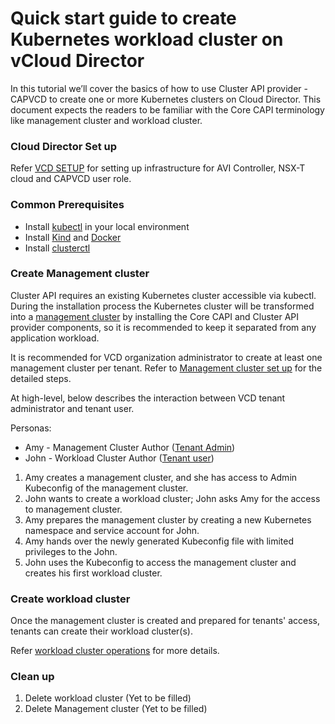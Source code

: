 # Quick start guide to create Kubernetes workload cluster on vCloud Director

In this tutorial we’ll cover the basics of how to use Cluster API provider - CAPVCD to create one or more Kubernetes 
clusters on Cloud Director. This document expects the readers to be familiar with the Core CAPI terminology like 
management cluster and workload cluster.

### Cloud Director Set up

Refer [VCD SETUP](VCD_SETUP.md) for setting up infrastructure for AVI Controller, NSX-T cloud and CAPVCD user role.

### Common Prerequisites

* Install [kubectl](https://kubernetes.io/docs/tasks/tools/) in your local environment
* Install [Kind](https://kind.sigs.k8s.io/) and [Docker](https://www.docker.com/)
* Install [clusterctl](https://cluster-api.sigs.k8s.io/user/quick-start.html#install-clusterctl)

<a name="management_cluster_setup"></a>
### Create Management cluster
Cluster API requires an existing Kubernetes cluster accessible via kubectl. During the installation
process the Kubernetes cluster will be transformed into a [management cluster](https://cluster-api.sigs.k8s.io/reference/glossary.html#management-cluster)
by installing the Core CAPI and Cluster API provider components, so it is recommended to keep it separated from any application workload.

It is recommended for VCD organization administrator to create at least one management cluster per tenant.
Refer to [Management cluster set up](MANAGEMENT_CLUSTER.md) for the detailed steps.

At high-level, below describes the interaction between VCD tenant administrator and tenant user.

Personas:
* Amy - Management Cluster Author ([Tenant Admin](VCD_SETUP.md#user_role))
* John - Workload Cluster Author ([Tenant user](VCD_SETUP.md#user_role))

1. Amy creates a management cluster, and she has access to Admin Kubeconfig of the management cluster.
2. John wants to create a workload cluster; John asks Amy for the access to management cluster.
3. Amy prepares the management cluster by creating a new Kubernetes namespace and service account for John.
4. Amy hands over the newly generated Kubeconfig file with limited privileges to the John.
5. John uses the Kubeconfig to access the management cluster and creates his first workload cluster.

### Create workload cluster
Once the management cluster is created and prepared for tenants' access, tenants can create their workload cluster(s).

Refer [workload cluster operations](WORKLOAD_CLUSTER.md) for more details.
   
### Clean up
1. Delete workload cluster (Yet to be filled)
2. Delete Management cluster (Yet to be filled)

   


